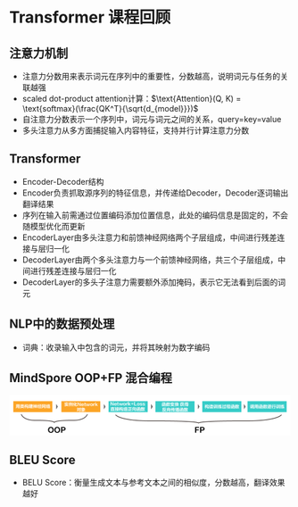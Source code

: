 # Transformer 课程回顾

## 注意力机制

- 注意力分数用来表示词元在序列中的重要性，分数越高，说明词元与任务的关联越强
- scaled dot-product attention计算：$\text{Attention}(Q, K) = \text{softmax}(\frac{QK^T}{\sqrt{d_{model}}})$
- 自注意力分数表示一个序列中，词元与词元之间的关系，query=key=value
- 多头注意力从多方面捕捉输入内容特征，支持并行计算注意力分数

## Transformer

- Encoder-Decoder结构
- Encoder负责抓取源序列的特征信息，并传递给Decoder，Decoder逐词输出翻译结果
- 序列在输入前需通过位置编码添加位置信息，此处的编码信息是固定的，不会随模型优化而更新
- EncoderLayer由多头注意力和前馈神经网络两个子层组成，中间进行残差连接与层归一化
- DecoderLayer由两个多头注意力与一个前馈神经网络，共三个子层组成，中间进行残差连接与层归一化
- DecoderLayer的多头子注意力需要额外添加掩码，表示它无法看到后面的词元

## NLP中的数据预处理

- 词典：收录输入中包含的词元，并将其映射为数字编码

## MindSpore OOP+FP 混合编程

<div align="center"><img src="./assets/OOP+FP.png" alt="oop+fp"></div>

## BLEU Score

- BELU Score：衡量生成文本与参考文本之间的相似度，分数越高，翻译效果越好


